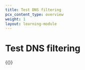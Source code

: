 ```yaml
---
title: Test DNS filtering
pcx_content_type: overview
weight: 1
layout: learning-module
---
```


# Test DNS filtering

{{<learning-module-summary>}}